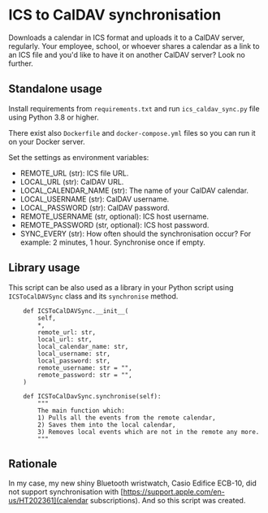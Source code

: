 # ICS to CalDAV synchronisation

Downloads a calendar in ICS format and uploads it to a CalDAV server, regularly.
Your employee, school, or whoever shares a calendar as a link to an ICS file
and you'd like to have it on another CalDAV server?
Look no further.

## Standalone usage

Install requirements from `requirements.txt` and run `ics_caldav_sync.py` file
using Python 3.8 or higher.

There exist also `Dockerfile` and `docker-compose.yml` files so you can
run it on your Docker server.

Set the settings as environment variables:
* REMOTE_URL (str): ICS file URL.
* LOCAL_URL (str): CalDAV URL.
* LOCAL_CALENDAR_NAME (str): The name of your CalDAV calendar.
* LOCAL_USERNAME (str): CalDAV username.
* LOCAL_PASSWORD (str): CalDAV password.
* REMOTE_USERNAME (str, optional): ICS host username.
* REMOTE_PASSWORD (str, optional): ICS host password.
* SYNC_EVERY (str): How often should the synchronisation occur? For example: 2 minutes, 1 hour. Synchronise once if empty.

## Library usage

This script can be also used as a library in your Python script using `ICSToCalDAVSync`
class and its `synchronise` method.
```
    def ICSToCalDAVSync.__init__(
        self,
        *,
        remote_url: str,
        local_url: str,
        local_calendar_name: str,
        local_username: str,
        local_password: str,
        remote_username: str = "",
        remote_password: str = "",
    )

    def ICSToCalDavSync.synchronise(self):
        """
        The main function which:
        1) Pulls all the events from the remote calendar,
        2) Saves them into the local calendar,
        3) Removes local events which are not in the remote any more.
        """
```

## Rationale

In my case, my new shiny Bluetooth wristwatch, Casio Edifice ECB-10,
did not support synchronisation with [https://support.apple.com/en-us/HT202361](calendar subscriptions).
And so this script was created.